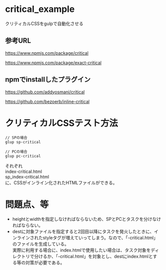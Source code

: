 # critical_example
クリティカルCSSをgulpで自動化させる

## 参考URL
https://www.npmjs.com/package/critical

https://www.npmjs.com/package/exact-critical

## npmでinstallしたプラグイン
https://github.com/addyosmani/critical

https://github.com/bezoerb/inline-critical


# クリティカルCSSテスト方法
```
// SPの場合
glup sp-critical

// PCの場合
glup pc-critical
```
それぞれ  
index-critical.html  
sp_index-critical.html  
に、CSSがインライン化されたHTMLファイルができる。

# 問題点、等
* heightとwidthを指定しなければならないため、SPとPCとタスクを分けなければならない。
* destに対象ファイルを指定すると2回目以降にタスクを発火したときに、インラインされたstyleタグが増えていってしまう。なので、「-critical.html」のファイルを生成している。  
実際に利用する場合に、index.htmlで使用したい場合は、タスク対象をディレクトリで分けるか、「-critical.html」を対象とし、destにindex.htmlとする等の対策が必要である。


